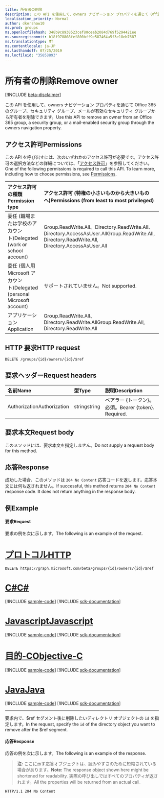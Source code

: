 ```yaml
---
title: 所有者の削除
description: この API を使用して、owners ナビゲーション プロパティを通じて Office 365 のグループ、セキュリティ グループ、メールが有効なセキュリティ グループから所有者を削除できます。
localization_priority: Normal
author: dkershaw10
ms.prod: groups
ms.openlocfilehash: 348b9c8938523cef80ceab2084d769f5294421ee
ms.sourcegitcommit: b18f978808fef800bff9e587464a5f3e18eb7687
ms.translationtype: MT
ms.contentlocale: ja-JP
ms.lasthandoff: 07/25/2019
ms.locfileid: "35858893"
---
```

# <a name="remove-owner"></a><span data-ttu-id="1e685-103">所有者の削除</span><span class="sxs-lookup"><span data-stu-id="1e685-103">Remove owner</span></span>

[!INCLUDE [beta-disclaimer](../../includes/beta-disclaimer.md)]

<span data-ttu-id="1e685-104">この API を使用して、owners ナビゲーション プロパティを通じて Office 365 のグループ、セキュリティ グループ、メールが有効なセキュリティ グループから所有者を削除できます。</span><span class="sxs-lookup"><span data-stu-id="1e685-104">Use this API to remove an owner from an Office 365 group, a security group, or a mail-enabled security group through the owners navigation property.</span></span>

## <a name="permissions"></a><span data-ttu-id="1e685-105">アクセス許可</span><span class="sxs-lookup"><span data-stu-id="1e685-105">Permissions</span></span>
<span data-ttu-id="1e685-p101">この API を呼び出すには、次のいずれかのアクセス許可が必要です。アクセス許可の選択方法などの詳細については、「[アクセス許可](/graph/permissions-reference)」を参照してください。</span><span class="sxs-lookup"><span data-stu-id="1e685-p101">One of the following permissions is required to call this API. To learn more, including how to choose permissions, see [Permissions](/graph/permissions-reference).</span></span>

|<span data-ttu-id="1e685-108">アクセス許可の種類</span><span class="sxs-lookup"><span data-stu-id="1e685-108">Permission type</span></span>      | <span data-ttu-id="1e685-109">アクセス許可 (特権の小さいものから大きいものへ)</span><span class="sxs-lookup"><span data-stu-id="1e685-109">Permissions (from least to most privileged)</span></span>              |
|:--------------------|:---------------------------------------------------------|
|<span data-ttu-id="1e685-110">委任 (職場または学校のアカウント)</span><span class="sxs-lookup"><span data-stu-id="1e685-110">Delegated (work or school account)</span></span> | <span data-ttu-id="1e685-111">Group.ReadWrite.All、Directory.ReadWrite.All、Directory.AccessAsUser.All</span><span class="sxs-lookup"><span data-stu-id="1e685-111">Group.ReadWrite.All, Directory.ReadWrite.All, Directory.AccessAsUser.All</span></span>    |
|<span data-ttu-id="1e685-112">委任 (個人用 Microsoft アカウント)</span><span class="sxs-lookup"><span data-stu-id="1e685-112">Delegated (personal Microsoft account)</span></span> | <span data-ttu-id="1e685-113">サポートされていません。</span><span class="sxs-lookup"><span data-stu-id="1e685-113">Not supported.</span></span>    |
|<span data-ttu-id="1e685-114">アプリケーション</span><span class="sxs-lookup"><span data-stu-id="1e685-114">Application</span></span> | <span data-ttu-id="1e685-115">Group.ReadWrite.All、Directory.ReadWrite.All</span><span class="sxs-lookup"><span data-stu-id="1e685-115">Group.ReadWrite.All, Directory.ReadWrite.All</span></span> |

## <a name="http-request"></a><span data-ttu-id="1e685-116">HTTP 要求</span><span class="sxs-lookup"><span data-stu-id="1e685-116">HTTP request</span></span>
<!-- { "blockType": "ignored" } -->
```http
DELETE /groups/{id}/owners/{id}/$ref
```

## <a name="request-headers"></a><span data-ttu-id="1e685-117">要求ヘッダー</span><span class="sxs-lookup"><span data-stu-id="1e685-117">Request headers</span></span>
| <span data-ttu-id="1e685-118">名前</span><span class="sxs-lookup"><span data-stu-id="1e685-118">Name</span></span>       | <span data-ttu-id="1e685-119">型</span><span class="sxs-lookup"><span data-stu-id="1e685-119">Type</span></span> | <span data-ttu-id="1e685-120">説明</span><span class="sxs-lookup"><span data-stu-id="1e685-120">Description</span></span>|
|:---------------|:--------|:----------|
| <span data-ttu-id="1e685-121">Authorization</span><span class="sxs-lookup"><span data-stu-id="1e685-121">Authorization</span></span>  | <span data-ttu-id="1e685-122">string</span><span class="sxs-lookup"><span data-stu-id="1e685-122">string</span></span>  | <span data-ttu-id="1e685-p102">ベアラー {トークン}。必須。</span><span class="sxs-lookup"><span data-stu-id="1e685-p102">Bearer {token}. Required.</span></span> |

## <a name="request-body"></a><span data-ttu-id="1e685-125">要求本文</span><span class="sxs-lookup"><span data-stu-id="1e685-125">Request body</span></span>
<span data-ttu-id="1e685-126">このメソッドには、要求本文を指定しません。</span><span class="sxs-lookup"><span data-stu-id="1e685-126">Do not supply a request body for this method.</span></span>

## <a name="response"></a><span data-ttu-id="1e685-127">応答</span><span class="sxs-lookup"><span data-stu-id="1e685-127">Response</span></span>
<span data-ttu-id="1e685-p103">成功した場合、このメソッドは `204 No Content` 応答コードを返します。応答本文には何も返されません。</span><span class="sxs-lookup"><span data-stu-id="1e685-p103">If successful, this method returns `204 No Content` response code. It does not return anything in the response body.</span></span>

## <a name="example"></a><span data-ttu-id="1e685-130">例</span><span class="sxs-lookup"><span data-stu-id="1e685-130">Example</span></span>
#### <a name="request"></a><span data-ttu-id="1e685-131">要求</span><span class="sxs-lookup"><span data-stu-id="1e685-131">Request</span></span>
<span data-ttu-id="1e685-132">要求の例を次に示します。</span><span class="sxs-lookup"><span data-stu-id="1e685-132">The following is an example of the request.</span></span>

# <a name="httptabhttp"></a>[<span data-ttu-id="1e685-133">プロトコル</span><span class="sxs-lookup"><span data-stu-id="1e685-133">HTTP</span></span>](#tab/http)
<!-- {
  "blockType": "request",
  "name": "delete_owner_from_group"
}-->
```http
DELETE https://graph.microsoft.com/beta/groups/{id}/owners/{id}/$ref
```
# <a name="ctabcsharp"></a>[<span data-ttu-id="1e685-134">C#</span><span class="sxs-lookup"><span data-stu-id="1e685-134">C#</span></span>](#tab/csharp)
[!INCLUDE [sample-code](../includes/snippets/csharp/delete-owner-from-group-csharp-snippets.md)]
[!INCLUDE [sdk-documentation](../includes/snippets/snippets-sdk-documentation-link.md)]

# <a name="javascripttabjavascript"></a>[<span data-ttu-id="1e685-135">Javascript</span><span class="sxs-lookup"><span data-stu-id="1e685-135">Javascript</span></span>](#tab/javascript)
[!INCLUDE [sample-code](../includes/snippets/javascript/delete-owner-from-group-javascript-snippets.md)]
[!INCLUDE [sdk-documentation](../includes/snippets/snippets-sdk-documentation-link.md)]

# <a name="objective-ctabobjc"></a>[<span data-ttu-id="1e685-136">目的-C</span><span class="sxs-lookup"><span data-stu-id="1e685-136">Objective-C</span></span>](#tab/objc)
[!INCLUDE [sample-code](../includes/snippets/objc/delete-owner-from-group-objc-snippets.md)]
[!INCLUDE [sdk-documentation](../includes/snippets/snippets-sdk-documentation-link.md)]

# <a name="javatabjava"></a>[<span data-ttu-id="1e685-137">Java</span><span class="sxs-lookup"><span data-stu-id="1e685-137">Java</span></span>](#tab/java)
[!INCLUDE [sample-code](../includes/snippets/java/delete-owner-from-group-java-snippets.md)]
[!INCLUDE [sdk-documentation](../includes/snippets/snippets-sdk-documentation-link.md)]

---

<span data-ttu-id="1e685-138">要求内で、$ref セグメント後に削除したいディレクトリ オブジェクトの `id` を指定します。</span><span class="sxs-lookup"><span data-stu-id="1e685-138">In the request, specify the `id` of the directory object you want to remove after the $ref segment.</span></span>

#### <a name="response"></a><span data-ttu-id="1e685-139">応答</span><span class="sxs-lookup"><span data-stu-id="1e685-139">Response</span></span>
<span data-ttu-id="1e685-140">応答の例を次に示します。</span><span class="sxs-lookup"><span data-stu-id="1e685-140">The following is an example of the response.</span></span>
><span data-ttu-id="1e685-141">**注:** ここに示す応答オブジェクトは、読みやすさのために短縮されている場合があります。</span><span class="sxs-lookup"><span data-stu-id="1e685-141">**Note:** The response object shown here might be shortened for readability.</span></span> <span data-ttu-id="1e685-142">実際の呼び出しではすべてのプロパティが返されます。</span><span class="sxs-lookup"><span data-stu-id="1e685-142">All the properties will be returned from an actual call.</span></span>
<!-- {
  "blockType": "response",
  "truncated": true,
  "@odata.type": "microsoft.graph.directoryObject"
} -->
```http
HTTP/1.1 204 No Content
```

<!-- uuid: 8fcb5dbc-d5aa-4681-8e31-b001d5168d79
2015-10-25 14:57:30 UTC -->
<!--
{
  "type": "#page.annotation",
  "description": "Delete owner",
  "keywords": "",
  "section": "documentation",
  "tocPath": "",
  "suppressions": [
  ]
}
-->

